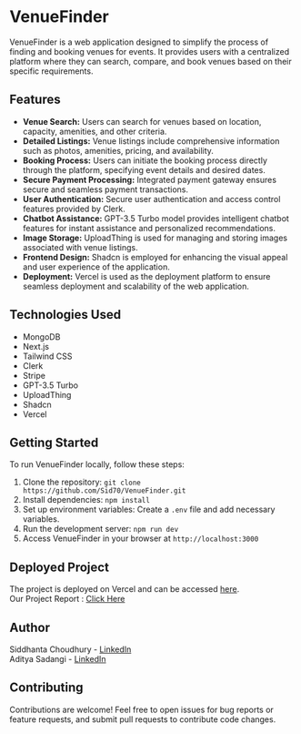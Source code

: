 # VenueFinder

VenueFinder is a web application designed to simplify the process of finding and booking venues for events. It provides users with a centralized platform where they can search, compare, and book venues based on their specific requirements.

## Features

- **Venue Search:** Users can search for venues based on location, capacity, amenities, and other criteria.
- **Detailed Listings:** Venue listings include comprehensive information such as photos, amenities, pricing, and availability.
- **Booking Process:** Users can initiate the booking process directly through the platform, specifying event details and desired dates.
- **Secure Payment Processing:** Integrated payment gateway ensures secure and seamless payment transactions.
- **User Authentication:** Secure user authentication and access control features provided by Clerk.
- **Chatbot Assistance:** GPT-3.5 Turbo model provides intelligent chatbot features for instant assistance and personalized recommendations.
- **Image Storage:** UploadThing is used for managing and storing images associated with venue listings.
- **Frontend Design:** Shadcn is employed for enhancing the visual appeal and user experience of the application.
- **Deployment:** Vercel is used as the deployment platform to ensure seamless deployment and scalability of the web application.

## Technologies Used

- MongoDB
- Next.js
- Tailwind CSS
- Clerk
- Stripe
- GPT-3.5 Turbo
- UploadThing
- Shadcn
- Vercel

## Getting Started

To run VenueFinder locally, follow these steps:

1. Clone the repository: `git clone https://github.com/Sid70/VenueFinder.git`
2. Install dependencies: `npm install`
3. Set up environment variables: Create a `.env` file and add necessary variables.
4. Run the development server: `npm run dev`
5. Access VenueFinder in your browser at `http://localhost:3000`

## Deployed Project

The project is deployed on Vercel and can be accessed [here](https://venuefinder-siddhanta-choudhurys-projects.vercel.app/).<br>
Our Project Report : [Click Here](https://drive.google.com/file/d/1A7ROuKupl_lu2jutOho59GaAG98FvQB5/view?usp=drive_link)

## Author

Siddhanta Choudhury - [LinkedIn](https://www.linkedin.com/in/siddhanta-choudhury/)  
Aditya Sadangi - [LinkedIn](https://www.linkedin.com/in/aditya-sadangi-885943212/)

## Contributing

Contributions are welcome! Feel free to open issues for bug reports or feature requests, and submit pull requests to contribute code changes.
